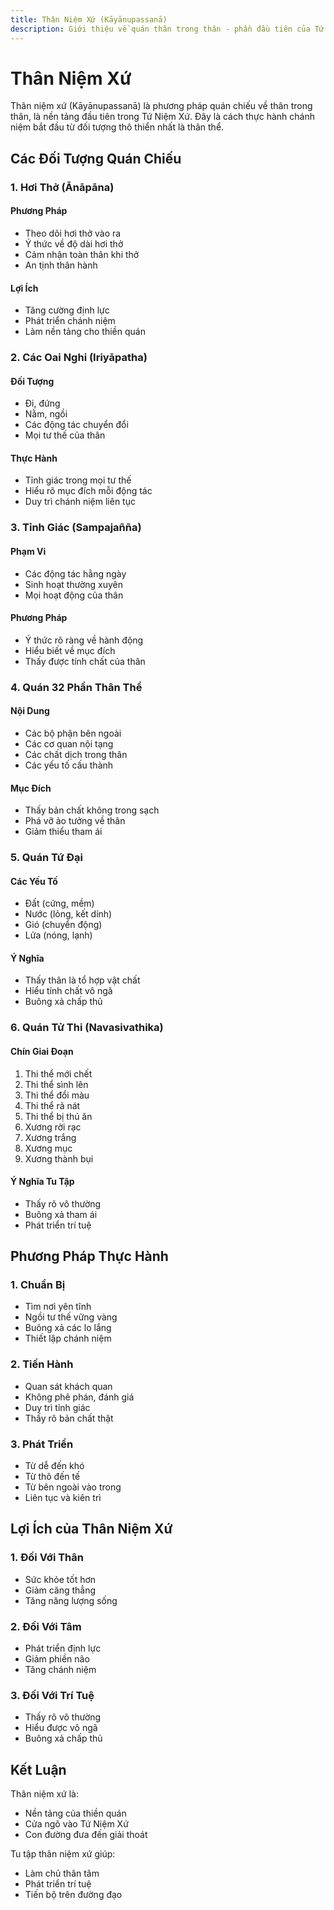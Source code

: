 ```yaml
---
title: Thân Niệm Xứ (Kāyānupassanā)
description: Giới thiệu về quán thân trong thân - phần đầu tiên của Tứ Niệm Xứ
---
```


# Thân Niệm Xứ

Thân niệm xứ (Kāyānupassanā) là phương pháp quán chiếu về thân trong thân, là nền tảng đầu tiên trong Tứ Niệm Xứ. Đây là cách thực hành chánh niệm bắt đầu từ đối tượng thô thiển nhất là thân thể.

## Các Đối Tượng Quán Chiếu

### 1. Hơi Thở (Ānāpāna)
#### Phương Pháp
- Theo dõi hơi thở vào ra
- Ý thức về độ dài hơi thở
- Cảm nhận toàn thân khi thở
- An tịnh thân hành

#### Lợi Ích
- Tăng cường định lực
- Phát triển chánh niệm
- Làm nền tảng cho thiền quán

### 2. Các Oai Nghi (Iriyāpatha)
#### Đối Tượng
- Đi, đứng
- Nằm, ngồi
- Các động tác chuyển đổi
- Mọi tư thế của thân

#### Thực Hành
- Tỉnh giác trong mọi tư thế
- Hiểu rõ mục đích mỗi động tác
- Duy trì chánh niệm liên tục

### 3. Tỉnh Giác (Sampajañña)
#### Phạm Vi
- Các động tác hằng ngày
- Sinh hoạt thường xuyên
- Mọi hoạt động của thân

#### Phương Pháp
- Ý thức rõ ràng về hành động
- Hiểu biết về mục đích
- Thấy được tính chất của thân

### 4. Quán 32 Phần Thân Thể
#### Nội Dung
- Các bộ phận bên ngoài
- Các cơ quan nội tạng
- Các chất dịch trong thân
- Các yếu tố cấu thành

#### Mục Đích
- Thấy bản chất không trong sạch
- Phá vỡ ảo tưởng về thân
- Giảm thiểu tham ái

### 5. Quán Tứ Đại
#### Các Yếu Tố
- Đất (cứng, mềm)
- Nước (lỏng, kết dính)
- Gió (chuyển động)
- Lửa (nóng, lạnh)

#### Ý Nghĩa
- Thấy thân là tổ hợp vật chất
- Hiểu tính chất vô ngã
- Buông xả chấp thủ

### 6. Quán Tử Thi (Navasivathika)
#### Chín Giai Đoạn
1. Thi thể mới chết
2. Thi thể sình lên
3. Thi thể đổi màu
4. Thi thể rã nát
5. Thi thể bị thú ăn
6. Xương rời rạc
7. Xương trắng
8. Xương mục
9. Xương thành bụi

#### Ý Nghĩa Tu Tập
- Thấy rõ vô thường
- Buông xả tham ái
- Phát triển trí tuệ

## Phương Pháp Thực Hành

### 1. Chuẩn Bị
- Tìm nơi yên tĩnh
- Ngồi tư thế vững vàng
- Buông xả các lo lắng
- Thiết lập chánh niệm

### 2. Tiến Hành
- Quan sát khách quan
- Không phê phán, đánh giá
- Duy trì tỉnh giác
- Thấy rõ bản chất thật

### 3. Phát Triển
- Từ dễ đến khó
- Từ thô đến tế
- Từ bên ngoài vào trong
- Liên tục và kiên trì

## Lợi Ích của Thân Niệm Xứ

### 1. Đối Với Thân
- Sức khỏe tốt hơn
- Giảm căng thẳng
- Tăng năng lượng sống

### 2. Đối Với Tâm
- Phát triển định lực
- Giảm phiền não
- Tăng chánh niệm

### 3. Đối Với Trí Tuệ
- Thấy rõ vô thường
- Hiểu được vô ngã
- Buông xả chấp thủ

## Kết Luận

Thân niệm xứ là:
- Nền tảng của thiền quán
- Cửa ngõ vào Tứ Niệm Xứ
- Con đường đưa đến giải thoát

Tu tập thân niệm xứ giúp:
- Làm chủ thân tâm
- Phát triển trí tuệ
- Tiến bộ trên đường đạo
